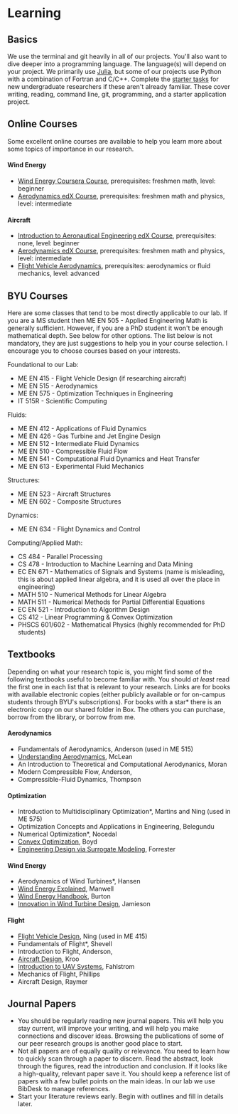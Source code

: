 # Learning

## Basics

We use the terminal and git heavily in all of our projects.  You'll also want to dive deeper into a programming language.  The language(s) will depend on your project.  We primarily use [Julia](https://julialang.org), but some of our projects use Python with a combination of Fortran and C/C++.  Complete the [starter tasks](https://github.com/byuflowlab/undergrad-onboarding) for new undergraduate researchers if these aren't already familiar.  These cover writing, reading, command line, git, programming, and a starter application project.

## Online Courses

Some excellent online courses are available to help you learn more about some topics of importance in our research.

#### Wind Energy

- [Wind Energy Coursera Course](https://www.coursera.org/learn/wind-energy), prerequisites: freshmen math, level: beginner
- [Aerodynamics edX Course](https://www.edx.org/course/introduction-aerodynamics-mitx-16-101x-0), prerequisites: freshmen math and physics, level: intermediate

#### Aircraft

- [Introduction to Aeronautical Engineering edX Course](https://www.edx.org/course/introduction-aeronautical-engineering-delftx-ae1110x-1), prerequisites: none, level: beginner
- [Aerodynamics edX Course](https://www.edx.org/course/introduction-aerodynamics-mitx-16-101x-0), prerequisites: freshmen math and physics, level: intermediate
- [Flight Vehicle Aerodynamics](https://www.edx.org/course/flight-vehicle-aerodynamics-mitx-16-110x-0), prerequisites: aerodynamics or fluid mechanics, level: advanced


## BYU Courses

Here are some classes that tend to be most directly applicable to our lab.  If you are a MS student then ME EN 505 - Applied Engineering Math is generally sufficient.  However, if you are a PhD student it won't be enough mathematical depth. See below for other options.  The list below is not mandatory, they are just suggestions to help you in your course selection.  I encourage you to choose courses based on your interests.

Foundational to our Lab:

- ME EN 415 - Flight Vehicle Design (if researching aircraft)
- ME EN 515 - Aerodynamics
- ME EN 575 - Optimization Techniques in Engineering
- IT 515R - Scientific Computing

Fluids:

- ME EN 412 - Applications of Fluid Dynamics 
- ME EN 426 - Gas Turbine and Jet Engine Design
- ME EN 512 - Intermediate Fluid Dynamics
- ME EN 510 - Compressible Fluid Flow
- ME EN 541 - Computational Fluid Dynamics and Heat Transfer
- ME EN 613 - Experimental Fluid Mechanics

Structures:

- ME EN 523 - Aircraft Structures
- ME EN 602 - Composite Structures

Dynamics:

- ME EN 634 - Flight Dynamics and Control

Computing/Applied Math:

- CS 484 - Parallel Processing
- CS 478 - Introduction to Machine Learning and Data Mining
- EC EN 671 - Mathematics of Signals and Systems (name is misleading, this is about applied linear algebra, and it is used all over the place in engineering)
- MATH 510 - Numerical Methods for Linear Algebra
- MATH 511 - Numerical Methods for Partial Differential Equations
- EC EN 521 - Introduction to Algorithm Design
- CS 412 - Linear Programming & Convex Optimization
- PHSCS 601/602 - Mathematical Physics (highly recommended for PhD students)

## Textbooks

Depending on what your research topic is, you might find some of the following textbooks useful to become familiar with.  You should *at least* read the first one in each list that is relevant to your research.  Links are for books with available electronic copies (either publicly available or for on-campus students through BYU's subscriptions).  For books with a star* there is an electronic copy on our shared folder in Box.  The others you can purchase, borrow from the library, or borrow from me.  

#### Aerodynamics
- Fundamentals of Aerodynamics, Anderson (used in ME 515)
- [Understanding Aerodynamics](http://onlinelibrary.wiley.com/book/10.1002/9781118454190), McLean
- An Introduction to Theoretical and Computational Aerodynanics, Moran
- Modern Compressible Flow, Anderson,
- Compressible-Fluid Dynamics, Thompson

#### Optimization

- Introduction to Multidisciplinary Optimization*, Martins and Ning (used in ME 575)
- Optimization Concepts and Applications in Engineering, Belegundu
- Numerical Optimization*, Nocedal
- [Convex Optimization](http://stanford.edu/~boyd/cvxbook/), Boyd
- [Engineering Design via Surrogate Modeling](http://onlinelibrary.wiley.com/book/10.1002/9780470770801), Forrester


#### Wind Energy
- Aerodynamics of Wind Turbines*, Hansen
- [Wind Energy Explained](http://onlinelibrary.wiley.com/book/10.1002/9781119994367), Manwell
- [Wind Energy Handbook](http://onlinelibrary.wiley.com/book/10.1002/9781119992714), Burton
- [Innovation in Wind Turbine Design](http://onlinelibrary.wiley.com/book/10.1002/9781119975441), Jamieson

#### Flight
- [Flight Vehicle Design](https://byu.box.com/v/me415book), Ning (used in ME 415)
- Fundamentals of Flight*, Shevell
- Introduction to Flight, Anderson,
- [Aircraft Design](http://adg.stanford.edu/aa241/), Kroo
- [Introduction to UAV Systems](http://onlinelibrary.wiley.com/book/10.1002/9781118396780), Fahlstrom
- Mechanics of Flight, Phillips
- Aircraft Design, Raymer





## Journal Papers

- You should be regularly reading new journal papers.  This will help you stay current, will improve your writing, and will help you make connections and discover ideas.  Browsing the publications of some of our peer research groups is another good place to start.
- Not all papers are of equally quality or relevance.  You need to learn how to quickly scan through a paper to discern.  Read the abstract, look through the figures, read the introduction and conclusion.  If it looks like a high-quality, relevant paper save it.  You should keep a reference list of papers with a few bullet points on the main ideas.  In our lab we use BibDesk to manage references.
- Start your literature reviews early.  Begin with outlines and fill in details later.
